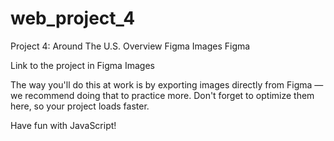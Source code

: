 # web_project_4

Project 4: Around The U.S.
Overview
Figma
Images
Figma

Link to the project in Figma
Images

The way you'll do this at work is by exporting images directly from Figma — we recommend doing that to practice more. Don't forget to optimize them here, so your project loads faster.

Have fun with JavaScript!

